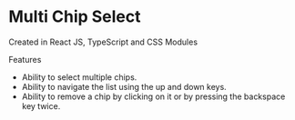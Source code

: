 # Multi Chip Select

Created in React JS, TypeScript and CSS Modules

Features

- Ability to select multiple chips.
- Ability to navigate the list using the up and down keys.
- Ability to remove a chip by clicking on it or by pressing the backspace key twice.
